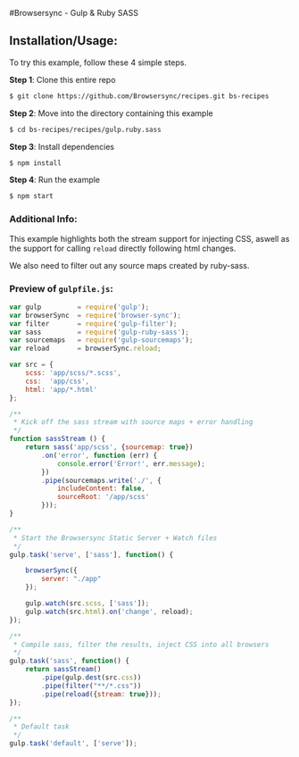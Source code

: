 #Browsersync - Gulp &amp; Ruby SASS

## Installation/Usage:

To try this example, follow these 4 simple steps. 

**Step 1**: Clone this entire repo
```bash
$ git clone https://github.com/Browsersync/recipes.git bs-recipes
```

**Step 2**: Move into the directory containing this example
```bash
$ cd bs-recipes/recipes/gulp.ruby.sass
```

**Step 3**: Install dependencies
```bash
$ npm install
```

**Step 4**: Run the example
```bash
$ npm start
```

### Additional Info:



This example highlights both the stream support for injecting CSS, aswell
as the support for calling `reload` directly following html changes. 

We also need to filter out any source maps created by ruby-sass.

### Preview of `gulpfile.js`:
```js
var gulp         = require('gulp');
var browserSync  = require('browser-sync');
var filter       = require('gulp-filter');
var sass         = require('gulp-ruby-sass');
var sourcemaps   = require('gulp-sourcemaps');
var reload       = browserSync.reload;

var src = {
    scss: 'app/scss/*.scss',
    css:  'app/css',
    html: 'app/*.html'
};

/**
 * Kick off the sass stream with source maps + error handling
 */
function sassStream () {
    return sass('app/scss', {sourcemap: true})
        .on('error', function (err) {
            console.error('Error!', err.message);
        })
        .pipe(sourcemaps.write('./', {
            includeContent: false,
            sourceRoot: '/app/scss'
        }));
}

/**
 * Start the Browsersync Static Server + Watch files
 */
gulp.task('serve', ['sass'], function() {

    browserSync({
        server: "./app"
    });

    gulp.watch(src.scss, ['sass']);
    gulp.watch(src.html).on('change', reload);
});

/**
 * Compile sass, filter the results, inject CSS into all browsers
 */
gulp.task('sass', function() {
    return sassStream()
        .pipe(gulp.dest(src.css))
        .pipe(filter("**/*.css"))
        .pipe(reload({stream: true}));
});

/**
 * Default task
 */
gulp.task('default', ['serve']);
```

